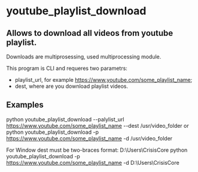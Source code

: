 # youtube_playlist_download

## Allows to download all videos from youtube playlist.

Downloads are multiprosessing, used multiprocessing module.

This program is CLI and requeres two parametrs:

- playlist_url, for example https://www.youtube.com/some_playlist_name;
- dest, where are you download playlist videos.

## Examples
  python youtube_playlist_download --palylist_url https://www.youtube.com/some_playlist_name --dest /usr/video_folder
or
  python youtube_playlist_download -p https://www.youtube.com/some_playlist_name -d /usr/video_folder

For Window dest must be two-braces format: D:\\Users\\CrisisCore
  python youtube_playlist_download -p https://www.youtube.com/some_playlist_name -d D:\\Users\\CrisisCore
